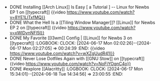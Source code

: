 - DONE Installing [[Arch Linux]] Is Easy [ a Tutorial ] -- Linux for Newbs EP 1 on [[typecraft]]
  {{video https://www.youtube.com/watch?v=8YE1LlTxfMQ}}
- DONE What the Hell Is a [[Tiling Window Manager]]? [[Linux]] for Newbs EP 2 on [[typecraft]]
  {{video https://www.youtube.com/watch?v=xWIDvnNFl5I}}
- DONE My Favorite [[I3wm]] Config | [[Linux]] for Newbs 3 on [[typecraft]]
  :LOGBOOK:
  CLOCK: [2024-06-17 Mon 02:02:26]--[2024-06-17 Mon 02:27:05] =>  00:24:39
  :END:
  {{video https://www.youtube.com/watch?v=wXZgUudR41I}}
- DONE Never Lose Dotfiles Again with [[GNU Stow]] on [[typecraft]]
  {{video https://www.youtube.com/watch?v=NoFiYOqnC4o}}
- DONE #explore [[Alacritty]]
  :LOGBOOK:
  CLOCK: [2024-06-17 Mon 15:34:01]--[2024-06-18 Tue 14:34:56] =>  23:00:55
  :END:
